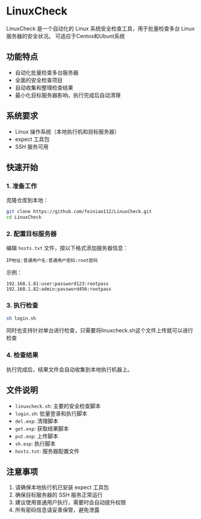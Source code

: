 # LinuxCheck

LinuxCheck 是一个自动化的 Linux 系统安全检查工具，用于批量检查多台 Linux 服务器的安全状况。
可适应于Centos和Ubunt系统

## 功能特点

- 自动化批量检查多台服务器
- 全面的安全检查项目
- 自动收集和整理检查结果
- 最小化目标服务器影响，执行完成后自动清理

## 系统要求

- Linux 操作系统（本地执行机和目标服务器）
- expect 工具包
- SSH 服务可用

## 快速开始

### 1. 准备工作

克隆仓库到本地：

```bash
git clone https://github.com/feiniao112/LinuxCheck.git
cd LinuxCheck
```

### 2. 配置目标服务器

编辑 `hosts.txt` 文件，按以下格式添加服务器信息：

```
IP地址:普通用户名:普通用户密码:root密码
```

示例：
```
192.168.1.81:user:password123:rootpass
192.168.1.82:admin:password456:rootpass
```

### 3. 执行检查

```bash
sh login.sh
```
同时也支持针对单台进行检查，只需要将linuxcheck.sh这个文件上传就可以进行检查


### 4. 检查结果

执行完成后，结果文件会自动收集到本地执行机器上。

## 文件说明

- `linuxcheck.sh`: 主要的安全检查脚本
- `login.sh`: 批量登录和执行脚本
- `del.exp`: 清理脚本
- `get.exp`: 获取结果脚本
- `put.exp`: 上传脚本
- `sh.exp`: 执行脚本
- `hosts.txt`: 服务器配置文件

## 注意事项

1. 请确保本地执行机已安装 expect 工具包
2. 确保目标服务器的 SSH 服务正常运行
3. 建议使用普通用户执行，需要时会自动提升权限
4. 所有密码信息请妥善保管，避免泄露

